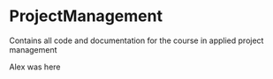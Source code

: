 # ProjectManagement
Contains all code and documentation for the course in applied project management

Alex was here
